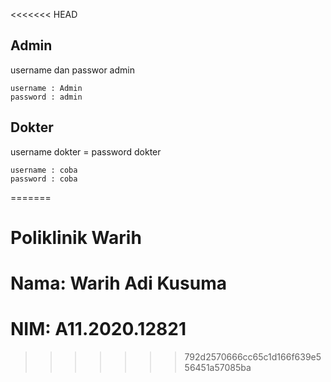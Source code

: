 <<<<<<< HEAD
## Admin

username dan passwor admin
```
username : Admin
password : admin
```

## Dokter

username dokter = password dokter
```
username : coba
password : coba
```
=======
# Poliklinik Warih
# Nama: Warih Adi Kusuma
# NIM: A11.2020.12821
>>>>>>> 792d2570666cc65c1d166f639e556451a57085ba
